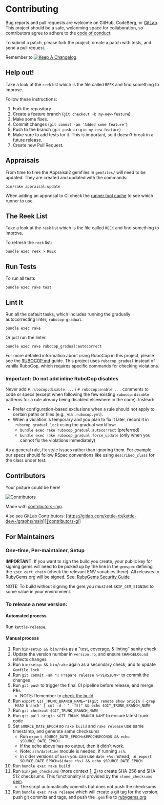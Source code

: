 # Contributing

Bug reports and pull requests are welcome on GitHub, CodeBerg, or [GitLab][🚎src-main].
This project should be a safe, welcoming space for collaboration, so contributors agree to adhere to
the [code of conduct][🤝conduct].

To submit a patch, please fork the project, create a patch with tests, and send a pull request.

Remember to [![Keep A Changelog][📗keep-changelog-img]][📗keep-changelog].

## Help out!

Take a look at the `reek` list which is the file called `REEK` and find something to improve.

Follow these instructions:

1. Fork the repository
2. Create a feature branch (`git checkout -b my-new-feature`)
3. Make some fixes.
4. Commit changes (`git commit -am 'Added some feature'`)
5. Push to the branch (`git push origin my-new-feature`)
6. Make sure to add tests for it. This is important, so it doesn't break in a future release.
7. Create new Pull Request.

## Appraisals

From time to time the Appraisal2 gemfiles in `gemfiles/` will need to be updated.
They are created and updated with the commands:

```console
bin/rake appraisal:update
```

When adding an appraisal to CI check the [runner tool cache][🏃‍♂️runner-tool-cache] to see which runner to use.

## The Reek List

Take a look at the `reek` list which is the file called `REEK` and find something to improve.

To refresh the `reek` list:

```console
bundle exec reek > REEK
```

## Run Tests

To run all tests

```console
bundle exec rake test
```

## Lint It

Run all the default tasks, which includes running the gradually autocorrecting linter, `rubocop-gradual`.

```console
bundle exec rake
```

Or just run the linter.

```console
bundle exec rake rubocop_gradual:autocorrect
```

For more detailed information about using RuboCop in this project, please see the [RUBOCOP.md](RUBOCOP.md) guide. This project uses `rubocop_gradual` instead of vanilla RuboCop, which requires specific commands for checking violations.

### Important: Do not add inline RuboCop disables

Never add `# rubocop:disable ...` / `# rubocop:enable ...` comments to code or specs (except when following the few existing `rubocop:disable` patterns for a rule already being disabled elsewhere in the code). Instead:

- Prefer configuration-based exclusions when a rule should not apply to certain paths or files (e.g., via `.rubocop.yml`).
- When a violation is temporary and you plan to fix it later, record it in `.rubocop_gradual.lock` using the gradual workflow:
  - `bundle exec rake rubocop_gradual:autocorrect` (preferred)
  - `bundle exec rake rubocop_gradual:force_update` (only when you cannot fix the violations immediately)

As a general rule, fix style issues rather than ignoring them. For example, our specs should follow RSpec conventions like using `described_class` for the class under test.

## Contributors

Your picture could be here!

[![Contributors][🖐contributors-img]][🖐contributors]

Made with [contributors-img][🖐contrib-rocks].

Also see GitLab Contributors: [https://gitlab.com/kettle-rb/kettle-dev/-/graphs/main][🚎contributors-gl]

## For Maintainers

### One-time, Per-maintainer, Setup

**IMPORTANT**: If you want to sign the build you create,
your public key for signing gems will need to be picked up by the line in the
`gemspec` defining the `spec.cert_chain` (check the relevant ENV variables there).
All releases to RubyGems.org will be signed.
See: [RubyGems Security Guide][🔒️rubygems-security-guide]

NOTE: To build without signing the gem you must set `SKIP_GEM_SIGNING` to some value in your environment.

### To release a new version:

#### Automated process

Run `kettle-release`.

#### Manual process

1. Run `bin/setup && bin/rake` as a "test, coverage, & linting" sanity check
2. Update the version number in `version.rb`, and ensure `CHANGELOG.md` reflects changes
3. Run `bin/setup && bin/rake` again as a secondary check, and to update `Gemfile.lock`
4. Run `git commit -am "🔖 Prepare release v<VERSION>"` to commit the changes
5. Run `git push` to trigger the final CI pipeline before release, and merge PRs
    - NOTE: Remember to [check the build][🧪build].
6. Run `export GIT_TRUNK_BRANCH_NAME="$(git remote show origin | grep 'HEAD branch' | cut -d ' ' -f5)" && echo $GIT_TRUNK_BRANCH_NAME`
7. Run `git checkout $GIT_TRUNK_BRANCH_NAME`
8. Run `git pull origin $GIT_TRUNK_BRANCH_NAME` to ensure latest trunk code
9. Set `SOURCE_DATE_EPOCH` so `rake build` and `rake release` use same timestamp, and generate same checksums
    - Run `export SOURCE_DATE_EPOCH=$EPOCHSECONDS && echo $SOURCE_DATE_EPOCH`
    - If the echo above has no output, then it didn't work.
    - Note: `zsh/datetime` module is needed, if running `zsh`.
    - In older versions of `bash` you can use `date +%s` instead, i.e. `export SOURCE_DATE_EPOCH=$(date +%s) && echo $SOURCE_DATE_EPOCH`
10. Run `bundle exec rake build`
11. Run `bin/gem_checksums` (more context [1][🔒️rubygems-checksums-pr], [2][🔒️rubygems-guides-pr])
    to create SHA-256 and SHA-512 checksums. This functionality is provided by the `stone_checksums`
    [gem][💎stone_checksums].
    - The script automatically commits but does not push the checksums
12. Run `bundle exec rake release` which will create a git tag for the version,
    push git commits and tags, and push the `.gem` file to [rubygems.org][💎rubygems]

[🚎src-main]: https://gitlab.com/kettle-rb/kettle-dev
[🧪build]: https://github.com/kettle-rb/kettle-dev/actions
[🤝conduct]: https://gitlab.com/kettle-rb/kettle-dev/-/blob/main/CODE_OF_CONDUCT.md
[🖐contrib-rocks]: https://contrib.rocks
[🖐contributors]: https://github.com/kettle-rb/kettle-dev/graphs/contributors
[🚎contributors-gl]: https://gitlab.com/kettle-rb/kettle-dev/-/graphs/main
[🖐contributors-img]: https://contrib.rocks/image?repo=kettle-rb/kettle-dev
[💎rubygems]: https://rubygems.org
[🔒️rubygems-security-guide]: https://guides.rubygems.org/security/#building-gems
[🔒️rubygems-checksums-pr]: https://github.com/rubygems/rubygems/pull/6022
[🔒️rubygems-guides-pr]: https://github.com/rubygems/guides/pull/325
[💎stone_checksums]: https://github.com/galtzo-floss/stone_checksums
[📗keep-changelog]: https://keepachangelog.com/en/1.0.0/
[📗keep-changelog-img]: https://img.shields.io/badge/keep--a--changelog-1.0.0-FFDD67.svg?style=flat
[📌semver-breaking]: https://github.com/semver/semver/issues/716#issuecomment-869336139
[📌major-versions-not-sacred]: https://tom.preston-werner.com/2022/05/23/major-version-numbers-are-not-sacred.html
[🏃‍♂️runner-tool-cache]: https://github.com/ruby/ruby-builder/releases/tag/toolcache
